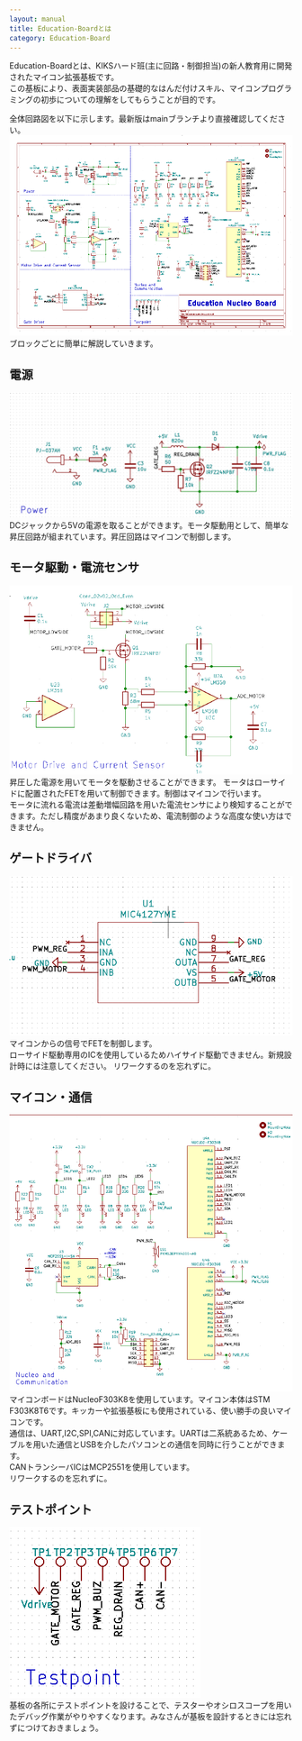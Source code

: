```yaml
---
layout: manual
title: Education-Boardとは
category: Education-Board
---
```

Education-Boardとは、KIKSハード班(主に回路・制御担当)の新人教育用に開発されたマイコン拡張基板です。  
この基板により、表面実装部品の基礎的なはんだ付けスキル、マイコンプログラミングの初歩についての理解をしてもらうことが目的です。  

全体回路図を以下に示します。最新版はmainブランチより直接確認してください。
![circuit](image/circuit.png)  
ブロックごとに簡単に解説していきます。  

## 電源

![power](image/circuit_power.png)  
DCジャックから5Vの電源を取ることができます。モータ駆動用として、簡単な昇圧回路が組まれています。昇圧回路はマイコンで制御します。

## モータ駆動・電流センサ

![motor](image/citcuit_motor.png)  
昇圧した電源を用いてモータを駆動させることができます。
モータはローサイドに配置されたFETを用いて制御できます。制御はマイコンで行います。  
モータに流れる電流は差動増幅回路を用いた電流センサにより検知することができます。ただし精度があまり良くないため、電流制御のような高度な使い方はできません。  

## ゲートドライバ

![gatedriver](image/gatedriver.png)  
マイコンからの信号でFETを制御します。  
ローサイド駆動専用のICを使用しているためハイサイド駆動できません。新規設計時には注意してください。
リワークするのを忘れずに。  

## マイコン・通信

![micon](image/circuit_micon.png)  
マイコンボードはNucleoF303K8を使用しています。マイコン本体はSTM F303K8T6です。キッカーや拡張基板にも使用されている、使い勝手の良いマイコンです。  
通信は、UART,I2C,SPI,CANに対応しています。UARTは二系統あるため、ケーブルを用いた通信とUSBを介したパソコンとの通信を同時に行うことができます。  
CANトランシーバICはMCP2551を使用しています。  
リワークするのを忘れずに。  

## テストポイント

![testpoint](image/circuit_testpoint.png)  
基板の各所にテストポイントを設けることで、テスターやオシロスコープを用いたデバッグ作業がやりやすくなります。みなさんが基板を設計するときには忘れずにつけておきましょう。
